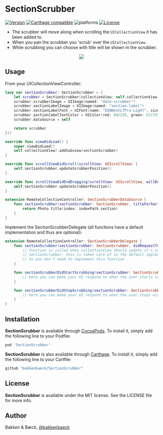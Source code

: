 # SectionScrubber

[![Version](https://img.shields.io/cocoapods/v/SectionScrubber.svg?style=flat)](https://cocoapods.org/pods/SectionScrubber)
[![Carthage compatible](https://img.shields.io/badge/Carthage-compatible-4BC51D.svg?style=flat)](https://github.com/bakkenbaeck/SectionScrubber)
![platforms](https://img.shields.io/badge/platforms-iOS%20%7C%20tvOS%20-lightgrey.svg)
[![License](https://img.shields.io/cocoapods/l/SectionScrubber.svg?style=flat)](https://cocoapods.org/pods/DATAStack)

* The scrubber will move along when scrolling the `UICollectionView` it has been added to.
* When you pan the scrubber you 'scrub' over the `UICollectionView`.
* While scrubbing you can choose with title will be shown in the scrubber.

<p align="center">
  <img src="https://raw.githubusercontent.com/bakkenbaeck/SectionScrubber/master/GitHub/demo.gif"/>
</p>

## Usage

From your UICollectionViewController:

```swift
lazy var sectionScrubber: SectionScrubber = {
    let scrubber = SectionScrubber(collectionView: self.collectionView)
    scrubber.scrubberImage = UIImage(named: "date-scrubber")
    scrubber.sectionLabelImage = UIImage(named: "section-label")
    scrubber.sectionLabelFont = UIFont(name: "DINNextLTPro-Light", size: 18)
    scrubber.sectionlabelTextColor = UIColor(red: 69/255, green: 67/255, blue: 76/255, alpha: 0.8)
    scrubber.dataSource = self

    return scrubber
}()

override func viewDidLoad() {
    super.viewDidLoad()
    self.collectionView?.addSubview(sectionScrubber)
}

override func scrollViewDidScroll(scrollView: UIScrollView) {
    self.sectionScrubber.updateScrubberPosition()
}

override func scrollViewDidEndDragging(scrollView: UIScrollView, willDecelerate decelerate: Bool) {
    self.sectionScrubber.updateScrubberPosition()
}

extension RemoteCollectionController: SectionScrubberDataSource {
    func sectionScrubber(sectionScrubber: SectionScrubber, titleForSectionAtIndexPath indexPath: NSIndexPath) -> String {
        return Photo.title(index: indexPath.section)
    }
}
```

Implement the SectionScrubberDelegate (all functions have a default implementation and thus are optional):

```swift
extension RemoteCollectionController: SectionScrubberDelegate {
    func sectionScrubber(sectionScrubber: SectionScrubber, didRequestToSetContentViewToYPosition yPosition: CGFloat) {
        // function is called when collectionView should update it's contentOffset to respond to dragging of the 
        // sectionScrubber, this is taken care of in the default implementation. 
        // So you don't need to implement this function
    }

    func sectionScrubberDidStartScrubbing(sectionScrubber: SectionScrubber) {
        // here you can make your UI respond to when the user starts scrubbing, default implementation is empty
    }

    func sectionScrubberDidStopScrubbing(sectionScrubber: SectionScrubber) {
        // here you can make your UI respond to when the user stops with scrubbing, default implementation is empty
    }
}
```

## Installation

**SectionScrubber** is available through [CocoaPods](http://cocoapods.org). To install
it, simply add the following line to your Podfile:

```ruby
pod 'SectionScrubber'
```

**SectionScrubber** is also available through [Carthage](https://github.com/Carthage/Carthage). To install
it, simply add the following line to your Cartfile:

```ruby
github "bakkenbaeck/SectionScrubber"
```

## License

**SectionScrubber** is available under the MIT license. See the LICENSE file for more info.

## Author

Bakken & Bæck, [@bakkenbaeck](https://twitter.com/bakkenbaeck)
